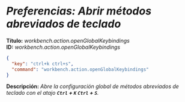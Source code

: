 <!-- Autor: Daniel Benjamin Perez Morales -->
<!-- GitHub: https://github.com/DanielBenjaminPerezMoralesDev13 -->
<!-- GitLab: https://gitlab.com/DanielBenjaminPerezMoralesDev13 -->
<!-- Correo electrónico: danielperezdev@proton.me -->

# ***Preferencias: Abrir métodos abreviados de teclado***

**Título:** *workbench.action.openGlobalKeybindings*  
**ID:** *workbench.action.openGlobalKeybindings*

```json
{
  "key": "ctrl+k ctrl+s",
  "command": "workbench.action.openGlobalKeybindings"
}
```

**Descripción:** *Abre la configuración global de métodos abreviados de teclado con el atajo **`Ctrl` + `K` `Ctrl` + `S`**.*
